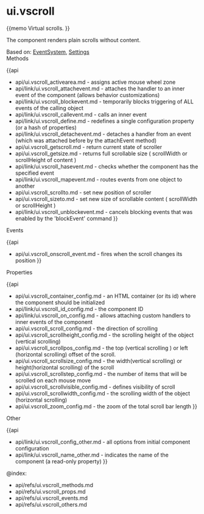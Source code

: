 ui.vscroll 
=============

{{memo Virtual scrolls. }}

The component renders plain scrolls without content. 

<div class='webixdoc_parents'><span>Based on: </span>
<a href="api/refs/eventsystem.md">EventSystem</a>, <a href="api/refs/settings.md">Settings</a></div>


<div class='h2'>Methods</div>

{{api
- api/ui.vscroll_activearea.md - assigns active mouse wheel zone
- api/link/ui.vscroll_attachevent.md - attaches the handler to an inner event of the component (allows behavior customizations)
- api/link/ui.vscroll_blockevent.md - temporarily blocks triggering of ALL events of the calling object
- api/link/ui.vscroll_callevent.md - calls an inner event
- api/link/ui.vscroll_define.md - redefines a single configuration property (or a hash of properties)
- api/link/ui.vscroll_detachevent.md - detaches a handler from an event (which was attached before by the attachEvent method)
- api/ui.vscroll_getscroll.md - return current state of scroller
- api/ui.vscroll_getsize.md - returns full scrollable size ( scrollWidth or scrollHeight of content )
- api/link/ui.vscroll_hasevent.md - checks whether the component has the specified event
- api/link/ui.vscroll_mapevent.md - routes events from one object to another
- api/ui.vscroll_scrollto.md - set new position of scroller
- api/ui.vscroll_sizeto.md - set new size of scrollable content ( scrollWidth or scrollHeight )
- api/link/ui.vscroll_unblockevent.md - cancels blocking events that was enabled by the 'blockEvent' command
}}


<div class='h2'>Events</div>


{{api
- api/ui.vscroll_onscroll_event.md - fires when the scroll changes its position
}}


<div class='h2'>Properties</div>

{{api
- api/ui.vscroll_container_config.md - an HTML container (or its id) where the component should be initialized
- api/link/ui.vscroll_id_config.md - the component ID
- api/link/ui.vscroll_on_config.md - allows attaching custom handlers to inner events of the component
- api/ui.vscroll_scroll_config.md - the direction of scrolling
- api/ui.vscroll_scrollheight_config.md - the scrolling height of the object (vertical scrolling)
- api/ui.vscroll_scrollpos_config.md - the top (vertical scrolling ) or left (horizontal scrolling) offset of the scroll.
- api/ui.vscroll_scrollsize_config.md - the width(vertical scrolling) or height(horizontal scrolling) of the scroll
- api/ui.vscroll_scrollstep_config.md - the number of items that will be scrolled on each mouse move
- api/ui.vscroll_scrollvisible_config.md - defines visibility of scroll
- api/ui.vscroll_scrollwidth_config.md - the scrolling width of the object (horizontal scrolling)
- api/ui.vscroll_zoom_config.md - the zoom of the total scroll bar length
}}





<div class='h2'>Other</div>


{{api
- api/link/ui.vscroll_config_other.md - all options from initial component configuration
- api/link/ui.vscroll_name_other.md - indicates the name of the component (a read-only property)
}}


@index:
- api/refs/ui.vscroll_methods.md
- api/refs/ui.vscroll_props.md
- api/refs/ui.vscroll_events.md
- api/refs/ui.vscroll_others.md

